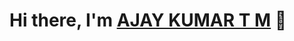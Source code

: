 <h1>Hi there, I'm <a href="https://drive.google.com/file/d/1t5JzSkhpUdiuixRqhFYw6yw4SjR7TLg1/view?usp=sharing" download>AJAY KUMAR T M</a> 👋</h1>
